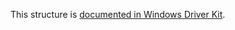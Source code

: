 This structure is [documented in Windows Driver Kit](https://learn.microsoft.com/en-us/windows-hardware/drivers/ddi/wdm/ns-wdm-_io_status_block).

